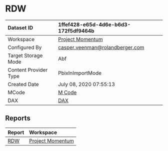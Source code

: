 



# RDW

|Dataset ID|1ffef428-e65d-4d6e-b6d3-172f5df9464b|
| :--- | :--- |
|Workspace|[Project Momentum](../Workspaces/Project-Momentum.md)|
|Configured By|casper.veenman@rolandberger.com|
|Target Storage Mode|Abf|
|Content Provider Type|PbixInImportMode|
|Created Date|July 08, 2020 07:55:13|
|MCode|[M Code](./RDW/mcode.md)|
|DAX|[DAX](./RDW/dax.md)|

## Reports

|Report|Workspace|
| :--- | :--- |
|[RDW](../Reports/RDW.md)|[Project Momentum](../Workspaces/Project-Momentum.md)|
